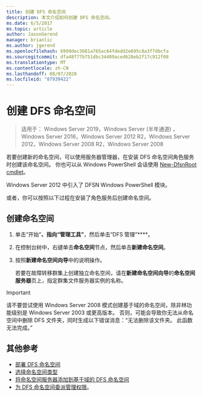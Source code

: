 ```yaml
---
title: 创建 DFS 命名空间
description: 本文介绍如何创建 DFS 命名空间。
ms.date: 6/5/2017
ms.topic: article
author: JasonGerend
manager: brianlic
ms.author: jgerend
ms.openlocfilehash: 6999dec3681a765ac64fdedd2e695c8a3f7dbcfa
ms.sourcegitcommit: dfa48f77b751dbc34409aced628eb2f17c912f08
ms.translationtype: MT
ms.contentlocale: zh-CN
ms.lasthandoff: 08/07/2020
ms.locfileid: "87939422"
---
```

# <a name="create-a-dfs-namespace"></a>创建 DFS 命名空间

> 适用于： Windows Server 2019，Windows Server (半年通道) ，Windows Server 2016，Windows Server 2012 R2，Windows Server 2012，Windows Server 2008 R2，Windows Server 2008

若要创建新的命名空间，可以使用服务器管理器，在安装 DFS 命名空间角色服务时创建该命名空间。 你也可以从 Windows PowerShell 会话使用 [New-DfsnRoot cmdlet](/powershell/module/dfsn/new-dfsnroot)。

Windows Server 2012 中引入了 DFSN Windows PowerShell 模块。

或者，你可以按照以下过程在安装了角色服务后创建命名空间。

## <a name="to-create-a-namespace"></a>创建命名空间

1.  单击“开始”****、指向“管理工具”****，然后单击“DFS 管理”****。

2.  在控制台树中，右键单击**命名空间**节点，然后单击**新建命名空间**。

3.  按照**新建命名空间向导**中的说明操作。

    若要在故障转移群集上创建独立命名空间，请在**新建命名空间向导**的**命名空间服务器**页上，指定群集文件服务器实例的名称。

> [!IMPORTANT]
> 请不要尝试使用 Windows Server 2008 模式创建基于域的命名空间，除非林功能级别是 Windows Server 2003 或更高版本。 否则，可能会导致你无法从命名空间中删除 DFS 文件夹，同时生成以下错误消息：“无法删除该文件夹。 此函数无法完成。”

## <a name="additional-references"></a>其他参考

-   [部署 DFS 命名空间](deploying-dfs-namespaces.md)
-   [选择命名空间类型](choose-a-namespace-type.md)
-   [将命名空间服务器添加到基于域的 DFS 命名空间](add-namespace-servers-to-a-domain-based-dfs-namespace.md)
-   [为 DFS 命名空间委派管理权限](delegate-management-permissions-for-dfs-namespaces.md)。
